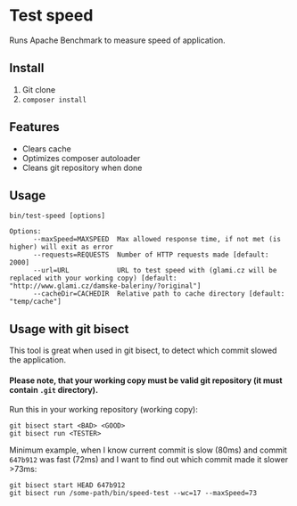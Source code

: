# Test speed

Runs Apache Benchmark to measure speed of application.

## Install
1. Git clone
2. `composer install`

## Features
- Clears cache
- Optimizes composer autoloader
- Cleans git repository when done

## Usage

```
bin/test-speed [options]

Options:
      --maxSpeed=MAXSPEED  Max allowed response time, if not met (is higher) will exit as error
      --requests=REQUESTS  Number of HTTP requests made [default: 2000]
      --url=URL            URL to test speed with (glami.cz will be replaced with your working copy) [default: "http://www.glami.cz/damske-baleriny/?original"]
      --cacheDir=CACHEDIR  Relative path to cache directory [default: "temp/cache"]
```

## Usage with git bisect

This tool is great when used in git bisect, to detect which commit slowed the application.

#### Please note, that your working copy must be valid git repository (it must contain `.git` directory).

Run this in your working repository (working copy):

```
git bisect start <BAD> <GOOD>
git bisect run <TESTER>
```

Minimum example, when I know current commit is slow (80ms) and commit `647b912` was fast (72ms) and I want to find out which commit made it slower >73ms:
```
git bisect start HEAD 647b912
git bisect run /some-path/bin/speed-test --wc=17 --maxSpeed=73
```
